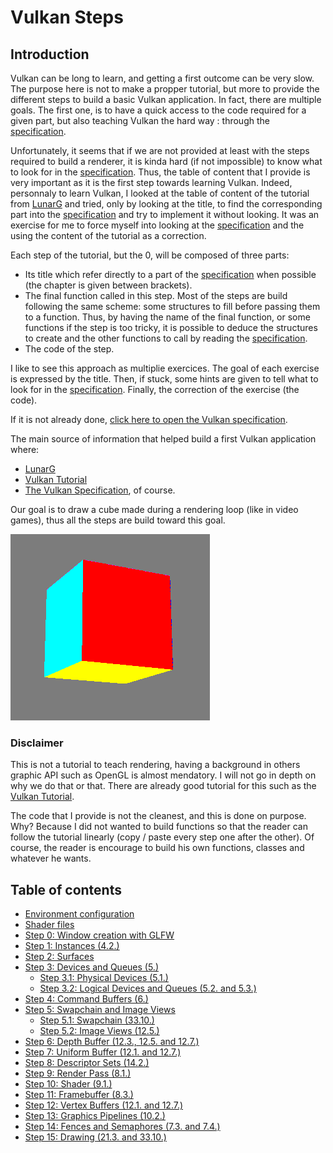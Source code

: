 # **Vulkan Steps**

## **Introduction**

Vulkan can be long to learn, and getting a first outcome can be very slow. The purpose here is not to make a propper tutorial, but more to provide the different steps to build a basic Vulkan application. In fact, there are multiple goals. The first one, is to have a quick access to the code required for a given part, but also teaching Vulkan the hard way : through the [specification](https://registry.khronos.org/vulkan/specs/1.3-extensions/html/index.html).

Unfortunately, it seems that if we are not provided at least with the steps required to build a renderer, it is kinda hard (if not impossible) to know what to look for in the [specification](https://registry.khronos.org/vulkan/specs/1.3-extensions/html/index.html). Thus, the table of content that I provide is very important as it is the first step towards learning Vulkan. Indeed, personnaly to learn Vulkan, I looked at the table of content of the tutorial from [LunarG](https://vulkan.lunarg.com/doc/view/1.2.154.1/windows/tutorial/html/index.html) and tried, only by looking at the title, to find the corresponding part into the [specification](https://registry.khronos.org/vulkan/specs/1.3-extensions/html/index.html) and try to implement it without looking. It was an exercise for me to force myself into looking at the [specification](https://registry.khronos.org/vulkan/specs/1.3-extensions/html/index.html) and the using the content of the tutorial as a correction.

Each step of the tutorial, but the 0, will be composed of three parts:
 - Its title which refer directly to a part of the [specification](https://registry.khronos.org/vulkan/specs/1.3-extensions/html/index.html) when possible (the chapter is given between brackets).
 - The final function called in this step. Most of the steps are build following the same scheme: some structures to fill before passing them to a function. Thus, by having the name of the final function, or some functions if the step is too tricky, it is possible to deduce the structures to create and the other functions to call by reading the [specification](https://registry.khronos.org/vulkan/specs/1.3-extensions/html/index.html).
 - The code of the step.

 I like to see this approach as multiplie exercices. The goal of each exercise is expressed by the title. Then, if stuck, some hints are given to tell what to look for in the [specification](https://registry.khronos.org/vulkan/specs/1.3-extensions/html/index.html). Finally, the correction of the exercise (the code).

If it is not already done, [click here to open the Vulkan specification](https://registry.khronos.org/vulkan/specs/1.3-extensions/html/index.html).

The main source of information that helped build a first Vulkan application where:
 - [LunarG](https://vulkan.lunarg.com/doc/view/1.2.154.1/windows/tutorial/html/index.html)
 - [Vulkan Tutorial](https://vulkan-tutorial.com/)
 - [The Vulkan Specification](https://registry.khronos.org/vulkan/specs/1.3-extensions/html/index.html), of course.

Our goal is to draw a cube made during a rendering loop (like in video games), thus all the steps are build toward this goal.

![3D Cube](Img/cube.png "3D Cube")

### **Disclaimer**
This is not a tutorial to teach rendering, having a background in others graphic API such as OpenGL is almost mendatory. I will not go in depth on why we do that or that. There are already good tutorial for this such as the [Vulkan Tutorial](https://vulkan-tutorial.com/).

The code that I provide is not the cleanest, and this is done on purpose. Why? Because I did not wanted to build functions so that the reader can follow the tutorial linearly (copy / paste every step one after the other). Of course, the reader is encourage to build his own functions, classes and whatever he wants.

## **Table of contents**

 - [Environment configuration](Tutorial/environment_configuration.md)
 - [Shader files](Tutorial/shader_files.md)
 - [Step 0: Window creation with GLFW](Tutorial/context_initialisation_with_GLFW.md)
 - [Step 1: Instances (4.2.)](Tutorial/instance.md)
 - [Step 2: Surfaces](Tutorial/surface.md)
 - [Step 3: Devices and Queues (5.)](Tutorial/devices_and_queues.md)
    - [Step 3.1: Physical Devices (5.1.)](Tutorial/physical_devices.md)
    - [Step 3.2: Logical Devices and Queues (5.2. and 5.3.)](Tutorial/logical_devices_and_queues.md)
 - [Step 4: Command Buffers (6.)](Tutorial/command_buffers.md)
 - [Step 5: Swapchain and Image Views](Tutorial/swapchain_and_image_views.md)
    - [Step 5.1: Swapchain (33.10.)](Tutorial/swapchain.md)
    - [Step 5.2: Image Views (12.5.)](Tutorial/image_views.md)
 - [Step 6: Depth Buffer (12.3., 12.5. and 12.7.)](Tutorial/depth_buffer.md)
 - [Step 7: Uniform Buffer (12.1. and 12.7.)](Tutorial/uniform_buffer.md)
 - [Step 8: Descriptor Sets (14.2.)](Tutorial/descriptor_sets.md)
 - [Step 9: Render Pass (8.1.)](Tutorial/render_pass.md)
 - [Step 10: Shader (9.1.)](Tutorial/shader.md)
 - [Step 11: Framebuffer (8.3.)](Tutorial/framebuffer.md)
 - [Step 12: Vertex Buffers (12.1. and 12.7.)](Tutorial/vertex_buffers.md)
 - [Step 13: Graphics Pipelines (10.2.)](Tutorial/graphics_pipelines.md)
 - [Step 14: Fences and Semaphores (7.3. and 7.4.)](Tutorial/fences_and_semaphores.md)
 - [Step 15: Drawing (21.3. and 33.10.)](Tutorial/drawing.md)